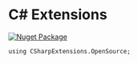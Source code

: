 # C# Extensions

[![Nuget Package](https://github.com/csharp-extensions/General/actions/workflows/nugetPackage.yml/badge.svg)](https://github.com/csharp-extensions/General/actions/workflows/nugetPackage.yml)

```
using CSharpExtensions.OpenSource;
```
